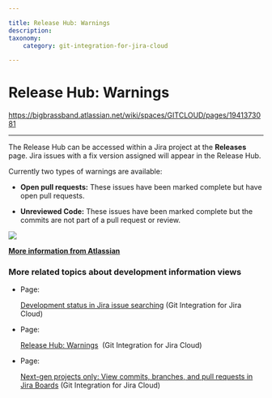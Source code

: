 ```yaml
---

title: Release Hub: Warnings 
description:
taxonomy:
    category: git-integration-for-jira-cloud

---
```



# Release Hub: Warnings 

<https://bigbrassband.atlassian.net/wiki/spaces/GITCLOUD/pages/1941373081>

* * *

The Release Hub can be accessed within a Jira project at the **Releases** page. Jira issues with a fix version assigned will appear in the Release Hub.

Currently two types of warnings are available:

*   **Open pull requests:** These issues have been marked complete but have open pull requests.
    
*   **Unreviewed Code:** These issues have been marked complete but the commits are not part of a pull request or review.
    

![](https://bigbrassband.atlassian.net/wiki/download/attachments/1941373081/Annotation%2520on%25202019-5-6.png%3Fversion=1&modificationDate=1561217695581&cacheVersion=1&api=v2?version=1&modificationDate=1631349265120&cacheVersion=1&api=v2)

[**More information from Atlassian**](https://confluence.atlassian.com/jirasoftwarecloud/using-the-release-page-to-check-the-progress-of-a-version-764478141.html)

### More related topics about development information views

*   Page:
    
    [Development status in Jira issue searching](/wiki/spaces/GITCLOUD/pages/1940914287/Development+status+in+Jira+issue+searching) (Git Integration for Jira Cloud)
    
*   Page:
    
    [Release Hub: Warnings](/wiki/spaces/GITCLOUD/pages/1941373081)  (Git Integration for Jira Cloud)
    
*   Page:
    
    [Next-gen projects only: View commits, branches, and pull requests in Jira Boards](/wiki/spaces/GITCLOUD/pages/1940783272/Next-gen+projects+only%3A+View+commits%2C+branches%2C+and+pull+requests+in+Jira+Boards) (Git Integration for Jira Cloud)